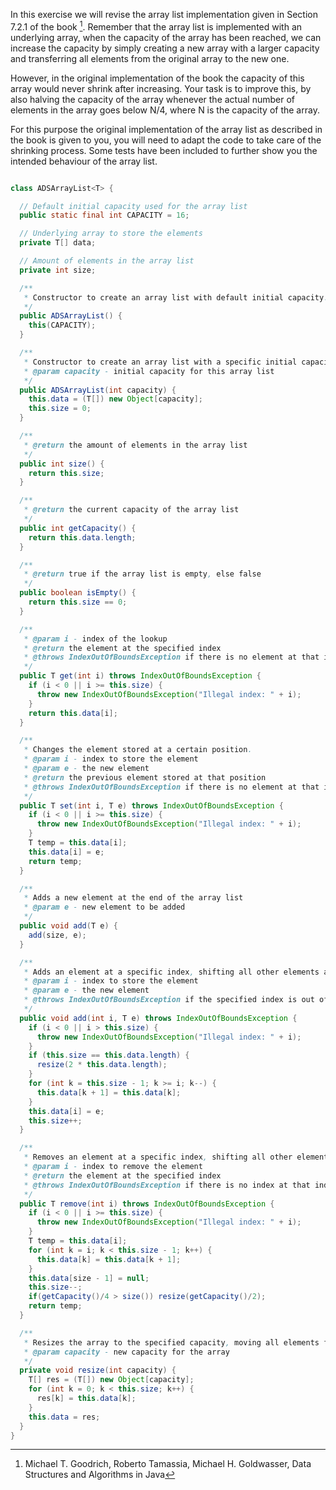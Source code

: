 In this exercise we will revise the array list implementation given in Section 7.2.1 of the book [^1]. Remember that the array list is implemented with an underlying array, when the capacity of the array has been reached, we can increase the capacity by simply creating a new array with a larger capacity and transferring all elements from the original array to the new one.

However, in the original implementation of the book the capacity of this array would never shrink after increasing. Your task is to improve this, by also halving the capacity of the array whenever the actual number of elements in the array goes below N/4, where N is the capacity of the array.

For this purpose the original implementation of the array list as described in the book is given to you, you will need to adapt the code to take care of the shrinking process. Some tests have been included to further show you the intended behaviour of the array list.

[^1]: Michael T. Goodrich, Roberto Tamassia, Michael H. Goldwasser, Data Structures and Algorithms in Java

```java

class ADSArrayList<T> {

  // Default initial capacity used for the array list
  public static final int CAPACITY = 16;

  // Underlying array to store the elements
  private T[] data;

  // Amount of elements in the array list
  private int size;

  /**
   * Constructor to create an array list with default initial capacity.
   */
  public ADSArrayList() {
    this(CAPACITY);
  }

  /**
   * Constructor to create an array list with a specific initial capacity
   * @param capacity - initial capacity for this array list
   */
  public ADSArrayList(int capacity) {
    this.data = (T[]) new Object[capacity];
    this.size = 0;
  }

  /**
   * @return the amount of elements in the array list
   */
  public int size() {
    return this.size;
  }

  /**
   * @return the current capacity of the array list
   */
  public int getCapacity() {
    return this.data.length;
  }

  /**
   * @return true if the array list is empty, else false
   */
  public boolean isEmpty() {
    return this.size == 0;
  }

  /**
   * @param i - index of the lookup
   * @return the element at the specified index
   * @throws IndexOutOfBoundsException if there is no element at that index
   */
  public T get(int i) throws IndexOutOfBoundsException {
    if (i < 0 || i >= this.size) {
      throw new IndexOutOfBoundsException("Illegal index: " + i);
    }
    return this.data[i];
  }

  /**
   * Changes the element stored at a certain position.
   * @param i - index to store the element
   * @param e - the new element
   * @return the previous element stored at that position
   * @throws IndexOutOfBoundsException if there is no element at that index
   */
  public T set(int i, T e) throws IndexOutOfBoundsException {
    if (i < 0 || i >= this.size) {
      throw new IndexOutOfBoundsException("Illegal index: " + i);
    }
    T temp = this.data[i];
    this.data[i] = e;
    return temp;
  }

  /**
   * Adds a new element at the end of the array list
   * @param e - new element to be added
   */
  public void add(T e) {
    add(size, e);
  }

  /**
   * Adds an element at a specific index, shifting all other elements after it
   * @param i - index to store the element
   * @param e - the new element
   * @throws IndexOutOfBoundsException if the specified index is out of bounds (i.e. the specified index is not a possible position in the array or leaves a gap between the new element and existing elements)
   */
  public void add(int i, T e) throws IndexOutOfBoundsException {
    if (i < 0 || i > this.size) {
      throw new IndexOutOfBoundsException("Illegal index: " + i);
    }
    if (this.size == this.data.length) {
      resize(2 * this.data.length);
    }
    for (int k = this.size - 1; k >= i; k--) {
      this.data[k + 1] = this.data[k];
    }
    this.data[i] = e;
    this.size++;
  }

  /**
   * Removes an element at a specific index, shifting all other elements after it
   * @param i - index to remove the element
   * @return the element at the specified index
   * @throws IndexOutOfBoundsException if there is no index at that index
   */
  public T remove(int i) throws IndexOutOfBoundsException {
    if (i < 0 || i >= this.size) {
      throw new IndexOutOfBoundsException("Illegal index: " + i);
    }
    T temp = this.data[i];
    for (int k = i; k < this.size - 1; k++) {
      this.data[k] = this.data[k + 1];
    }
    this.data[size - 1] = null;
    this.size--;
    if(getCapacity()/4 > size()) resize(getCapacity()/2);
    return temp;
  }

  /**
   * Resizes the array to the specified capacity, moving all elements from the old array to the new one
   * @param capacity - new capacity for the array
   */
  private void resize(int capacity) {
    T[] res = (T[]) new Object[capacity];
    for (int k = 0; k < this.size; k++) {
      res[k] = this.data[k];
    }
    this.data = res;
  }
}


```
